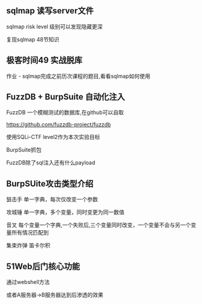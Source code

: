 ## sqlmap 读写server文件

sqlmap risk level 级别可以发现隐藏更深

复现sqlmap 48节知识

## 极客时间49 实战脱库

作业 - sqlmap完成之前历次课程的题目,看看sqlmap如何使用

## FuzzDB + BurpSuite 自动化注入

FuzzDB 一个模糊测试的数据库,在github可以自取

https://github.com/fuzzdb-project/fuzzdb

使用SQLi-CTF level2作为本次实验目标

BurpSuite抓包

FuzzDB除了sql注入还有什么payload

## BurpSUite攻击类型介绍

狙击手 单一字典，每次仅改变一个参数

攻城锤 单一字典，多个变量，同时变更为同一数值

音叉 每个变量一个字典,一个失败后,三个变量同时改变，一个变量不会与另一个变量所有情况匹配到

集束炸弹 笛卡尔积

## 51Web后门核心功能

通过webshell方法

或者A服务器->B服务器达到后渗透的效果
